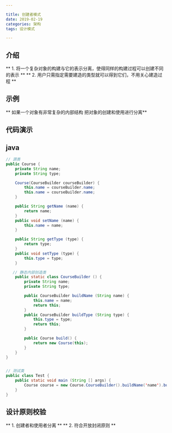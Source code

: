 ```yaml
---

title: 创建者模式
date: 2019-02-19
categories: 架构
tags: 设计模式

---
```


## 介绍
** 1.  将一个复杂对象的构建与它的表示分离，使得同样的构建过程可以创建不同的表示 **
** 2.  用户只需指定需要建造的类型就可以得到它们，不用关心建造过程 **

## 示例
** 如果一个对象有非常复杂的内部结构 把对象的创建和使用进行分离**

## 代码演示

## java

```java
// 源类
public Course {
	private String name;
	private String type;

	Course(CourseBuilder courseBuilder) {
		this.name = courseBuilder.name;
		this.name = courseBuilder.name;
	}

	public String getName (name) {
		return name;
	}
	public void setName (name) {
		this.name = name;
	}

	public String getType (type) {
		return type;
	}
	public void setType (type) {
		this.type = type;
	}

   // 静态内部创造类
	public static class CourseBuilder () {
		private String name;
		private String type;

		public CourseBuilder buildName (String name) {
			this.name = name;
			return this;
		}
		public CourseBuilder buildType (String type) {
			this.type = type;
			return this;
		}

		public Course build() {
			return new Course(this);
		}
	}
}


// 测试类
public class Test {
	public static void main (String [] args) {
		Course course = new Course.CourseBuilder().buildName('name').buildType('type').build();
	}
} 
```

## 设计原则校验
** 1.  创建者和使用者分离 **
** 2.  符合开放封闭原则 **